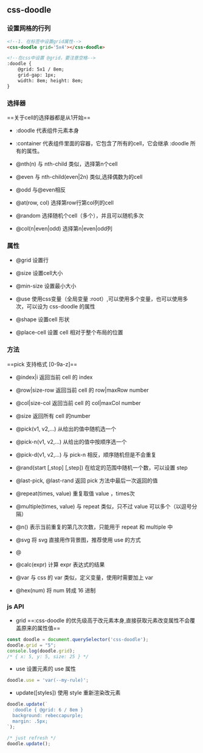 ## css-doodle

### 设置网格的行列
```html
<!--1. 在标签中设置grid属性-->
<css-doodle grid='5x4'></css-doodle>
```
```html
<!--在css中设置 @grid，要注意空格-->
:doodle {
    @grid: 5x1 / 8em;
    grid-gap: 1px;
    width: 8em; height: 8em;
}
```

### 选择器
==关于cell的选择器都是从1开始==
- :doodle 代表组件元素本身

- :container 代表组件里面的容器，它包含了所有的cell，它会继承 :doodle 所有的属性。  

- @nth(n) 与 nth-child 类似，选择第n个cell
- @even 与 nth-child(even|2n) 类似,选择偶数为的cell
- @odd 与@even相反
- @at(row, col) 选择第row行第col列的cell
- @random 选择随机个cell（多个），并且可以随机多次
- @col(n|even|odd) 选择第n|even|odd列

### 属性
- @grid 设置行
- @size 设置cell大小
- @min-size 设置最小大小

- @use 使用css变量（全局变量 :root）,可以使用多个变量，也可以使用多次，可以设为 css-doodle 的属性
- @shape 设置cell 形状
- @place-cell 设置 cell 相对于整个布局的位置

### 方法
==pick 支持格式 [0-9a-z]== 

- @index|i 返回当前 cell 的 index

- @row|size-row 返回当前 cell 的 row|maxRow number
- @col|size-col 返回当前 cell 的 col|maxCol number
- @size 返回所有 cell 的number
- @pick(v1, v2,...) 从给出的值中随机选一个
- @pick-n(v1, v2,...) 从给出的值中按顺序选一个
- @pick-d(v1, v2,...) 与 pick-n 相反，顺序随机但是不会重复 
- @rand(start [,stop] [,step]) 在给定的范围中随机一个数，可以设置 step
- @last-pick, @last-rand 返回 pick 方法中最后一次返回的值
- @repeat(times, value) 重复取值 value ，times次
- @multiple(times, value) 与 repeat 类似，只不过 value 可以多个（以逗号分隔）
- @n() 表示当前重复的第几次次数，只能用于 repeat 和 multiple 中
- @svg 将 svg 直接用作背景图，推荐使用 use 的方式
- @<Math> 使用数学函数，常见的有 abs sin PI 等
- @calc(expr) 计算 expr 表达式的结果
- @var 与 css 的 var 类似，定义变量，使用时需要加上 var
- @hex(num) 将 num 转成 16 进制

### js API

- grid  ==:css-doodle 的优先级高于改元素本身,直接获取元素改变属性不会覆盖原来的属性值==
```js
const doodle = document.querySelector('css-doodle');
doodle.grid = "5";
console.log(doodle.grid);
/* { x: 5, y: 5, size: 25 } */
```

- use 设置元素的 use 属性
```js
doodle.use = 'var(--my-rule)';
```

- update([styles]) 使用 style 重新渲染改元素
```js
doodle.update(`
  :doodle { @grid: 6 / 8em }
  background: rebeccapurple;
  margin: .5px;
`);

/* just refresh */
doodle.update();
```